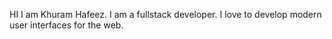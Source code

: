 HI I am Khuram Hafeez.
I am a fullstack developer. I love to develop modern user interfaces for the web.
